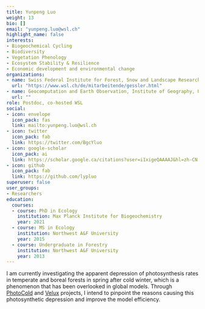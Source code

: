 ```yaml
---
title: Yunpeng Luo
weight: 13
bio: []
email: "yunpeng.luo@wsl.ch"
highlight_name: false
interests:
- Biogeochemical Cycling
- Biodiversity
- Vegetation Phenology
- Ecosystem Stability & Resilience
- Economic development and environmental change
organizations:
- name: Swiss Federal Institute for Forest, Snow and Landscape Research (WSL)
  url: "https://www.wsl.ch/de/mitarbeitende/gessler.html"
- name: Geocomputation and Earth Observation, Institute of Geography, University of Bern
  url: ""
role: Postdoc, co-hosted WSL
social:
- icon: envelope
  icon_pack: fas
  link: mailto:yunpeng.luo@wsl.ch
- icon: twitter
  icon_pack: fab
  link: https://twitter.com/BgcYluo
- icon: google-scholar
  icon_pack: ai
  link: https://scholar.google.ca/citations?user=i1xigeQAAAAJ&hl=zh-CN
- icon: github
  icon_pack: fab
  link: https://github.com/lypluo
superuser: false
user_groups:
- Researchers
education:
  courses:
  - course: PhD in Ecology
    institution: Max Planck Institute for Biogeochemistry
    year: 2021
  - course: MS in Ecology
    institution: Northwest A&F University
    year: 2015
  - course: Undergraduate in Forestry
    institution: Northwest A&F University
    year: 2013
---
```


I am currently investigating the apparent depression of photosynthesis rates in temperate and boreal forests in spring after cold winter, which is a phenomenon that has been overlooked in global models. Through [PhotoCold](https://www.wsl.ch/de/projekte/cold-stress-mighgt-limit-carbon-gain-also-in-a-warming-climate.html) and [Velux](https://veluxstiftung.ch/projects/) projects, I intend to pinpoint the reasons causing this photosynthetic depression and improve the model efficiency.